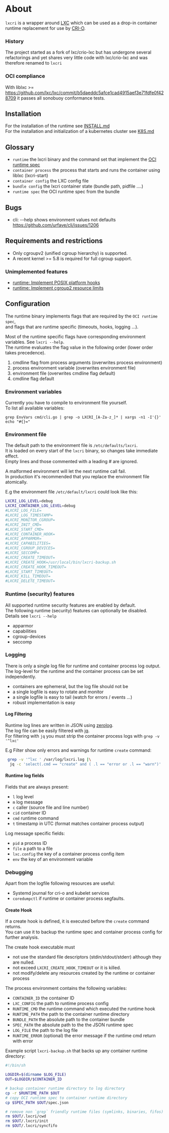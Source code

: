 # About

`lxcri` is a wrapper around [LXC](https://github.com/lxc/lxc) which can be used as
a drop-in container runtime replacement for use by [CRI-O](https://github.com/kubernetes-sigs/cri-o).

### History

The project started as a fork of lxc/crio-lxc but has undergone several refactorings
and yet shares very little code with lxc/crio-lxc and was therefore renamed to `lxcri`

### OCI compliance

With liblxc >= https://github.com/lxc/lxc/commit/b5daeddc5afce1cad4915aef3e71fdfe0f428709  it passes all sonobuoy conformance tests.

## Installation

For the installation of the runtime see [INSTALL.md](INSTALL.md)</br>
For the installation and initialization of a kubernetes cluster see [K8S.md](K8S.md)

## Glossary

* `runtime` the lxcri binary and the command set that implement the [OCI runtime spec](https://github.com/opencontainers/runtime-spec/releases/download/v1.0.2/oci-runtime-spec-v1.0.2.html)
* `container process`  the process that starts and runs the container using liblxc (lxcri-start)
* `container config` the LXC config file
* `bundle config` the lxcri container state (bundle path, pidfile ....)
* `runtime spec` the OCI runtime spec from the bundle

## Bugs

* cli: --help shows environment values not defaults https://github.com/urfave/cli/issues/1206

## Requirements and restrictions

* Only cgroupv2 (unified cgroup hierarchy) is supported.
* A recent kernel >= 5.8 is required for full cgroup support.

### Unimplemented features

* [runtime: Implement POSIX platform hooks](https://github.com/Drachenfels-GmbH/lxcri/issues/10)
* [runtime: Implement cgroup2 resource limits](https://github.com/Drachenfels-GmbH/lxcri/issues/11)

## Configuration

The runtime binary implements flags that are required by the `OCI runtime spec`,</br>
and flags that are runtime specific (timeouts, hooks, logging ...).

Most of the runtime specific flags have corresponding environment variables. See `lxcri --help`.</br>
The runtime evaluates the flag value in the following order (lower order takes precedence).

1. cmdline flag from process arguments (overwrites process environment)
2. process environment variable (overwrites environment file)
3. environment file (overwrites cmdline flag default)
4. cmdline flag default

### Environment variables

Currently you have to compile to environment file yourself.</br>
To list  all available variables:

```
grep EnvVars cmd/cli.go | grep -o LXCRI_[A-Za-z_]* | xargs -n1 -I'{}' echo "#{}="
```

###  Environment file

The default path to the environment file is `/etc/defaults/lxcri`.</br>
It is loaded on every start of the `lxcri` binary, so changes take immediate effect.</br>
Empty lines and those commented with a leading *#* are ignored.</br>

A malformed environment will let the next runtime call fail.</br>
In production it's recommended that you replace the environment file atomically.</br>

E.g the environment file `/etc/default/lxcri` could look like this:

```sh
LXCRI_LOG_LEVEL=debug
LXCRI_CONTAINER_LOG_LEVEL=debug
#LXCRI_LOG_FILE=
#LXCRI_LOG_TIMESTAMP=
#LXCRI_MONITOR_CGROUP=
#LXCRI_INIT_CMD=
#LXCRI_START_CMD=
#LXCRI_CONTAINER_HOOK=
#LXCRI_APPARMOR=
#LXCRI_CAPABILITIES=
#LXCRI_CGROUP_DEVICES=
#LXCRI_SECCOMP=
#LXCRI_CREATE_TIMEOUT=
#LXCRI_CREATE_HOOK=/usr/local/bin/lxcri-backup.sh
#LXCRI_CREATE_HOOK_TIMEOUT=
#LXCRI_START_TIMEOUT=
#LXCRI_KILL_TIMEOUT=
#LXCRI_DELETE_TIMEOUT=
```

### Runtime (security) features

All supported runtime security features are enabled by default.</br>
The following runtime (security) features can optionally be disabled.</br>
Details see `lxcri --help`

* apparmor
* capabilities
* cgroup-devices
* seccomp

### Logging

There is only a single log file for runtime and container process log output.</br>
The log-level for the runtime and the container process can be set independently.

* containers are ephemeral, but the log file should not be
* a single logfile is easy to rotate and monitor
* a single logfile is easy to tail (watch for errors / events ...)
* robust implementation is easy

#### Log Filtering

Runtime log lines are written in JSON using [zerolog](https://github.com/rs/zerolog).</br>
The log file can be easily filtered with [jq](https://stedolan.github.io/jq/).</br>
For filtering with  `jq` you must strip the container process logs with `grep -v '^lxc'`</br>

E.g Filter show only errors and warnings for runtime `create` command:

```sh
 grep -v '^lxc ' /var/log/lxcri.log |\
  jq -c 'select(.cmd == "create" and ( .l == "error or .l == "warn")'
```

#### Runtime log fields

Fields that are always present:

* `l` log level
* `m` log message
* `c` caller (source file and line number)
* `cid` container ID
* `cmd` runtime command
* `t` timestamp in UTC (format matches container process output)

Log message specific fields:

* `pid` a process ID
* `file` a path to a file
* `lxc.config` the key of a container process config item
* `env` the key of an environment variable


### Debugging

Apart from the logfile following resources are useful:

* Systemd journal for cri-o and kubelet services
* `coredumpctl` if runtime or container process segfaults.

#### Create Hook

If a create hook is defined, it is executed before the `create` command returns.</br>
You can use it to backup the runtime spec and container process config for further analysis.</br>

The create hook executable must

* not use the standard file descriptors (stdin/stdout/stderr) although they are nulled.
* not exceed `LXCRI_CREATE_HOOK_TIMEOUT` or it is killed.
* not modify/delete any resources created by the runtime or container process

The process environment contains the following variables:

* `CONTAINER_ID` the container ID
* `LXC_CONFIG` the path to runtime process config
* `RUNTIME_CMD` the runtime command which executed the runtime hook
* `RUNTIME_PATH` the path to the container runtime directory
* `BUNDLE_PATH` the absolute path to the container bundle
* `SPEC_PATH` the absolute path to the the JSON runtime spec
* `LOG_FILE` the path to the log file
* `RUNTIME_ERROR` (optional) the error message if the runtime cmd return with error

Example script `lxcri-backup.sh` that backs up any container runtime directory:

```sh
#!/bin/sh

LOGDIR=$(dirname $LOG_FILE)
OUT=$LOGDIR/$CONTAINER_ID

# backup container runtime directory to log directory
cp -r $RUNTIME_PATH $OUT
# copy OCI runtime spec to container runtime directory
cp $SPEC_PATH $OUT/spec.json

# remove non `grep` friendly runtime files (symlinks, binaries, fifos)
rm $OUT/.lxcri/cwd
rm $OUT/.lxcri/init
rm $OUT/.lxcri/syncfifo
```
